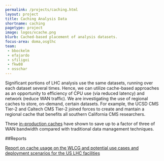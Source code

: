 ```yaml
---
permalink: /projects/caching.html
layout: project
title: Caching Analysis Data
shortname: caching
pagetype: project
image: logos/xcache.png
blurb: Cached-based placement of analysis datasets.
focus-area: doma,osglhc
team:
 - bbockelm
 - efajardo
 - sfiligoi
 - fkw88
 - osschar
---
```



Significant portions of LHC analysis use the same datasets, running
over each dataset several times.  Hence, we can utilize cache-based approaches
as an opportunity to efficiency of CPU use (via reduced latency) and network
(reduce WAN traffic). We are investigating the use of regional caches to
store, on-demand, certain datasets.   For example, the UCSD CMS Tier-2 and Caltech CMS Tier-2
joined forces to create and mantain a regional cache that benefits all southern California CMS
researchers.

These [in-production caches](https://indico.cern.ch/event/760850/contributions/3156949/attachments/1724585/2785286/SoCalCache.pdf) have shown to save up to a factor of three of WAN bandwidth compared with
traditional data management techniques.

##Reports

[Report on cache usage on the WLCG and potential use cases and deployment scenarios for the US LHC facilities](https://github.com/iris-hep/iris-hep.github.io-source/blob/master/assets/pdf/Cache_Usage_on_the_WLGC.pdf.pdf)
